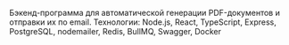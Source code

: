 Бэкенд-программа для автоматической генерации PDF-документов и отправки их по email.
Технологии: Node.js, React, TypeScript, Express, PostgreSQL, nodemailer, Redis, BullMQ, Swagger, Docker
